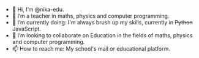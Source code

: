- 👋 Hi, I’m @nika-edu.
- 👀 I’m a teacher in maths, physics and computer programming.
- 🌱 I’m currently doing: I'm always brush up my skills, currently in ~~Python~~ JavaScript.
- 💞️ I’m looking to collaborate on Education in the fields of maths, physics and computer programming.
- 📫 How to reach me: My school's mail or educational platform.

<!---
nika-edu/nika-edu is a ✨ special ✨ repository because its `README.md` (this file) appears on your GitHub profile.
You can click the Preview link to take a look at your changes.
--->

